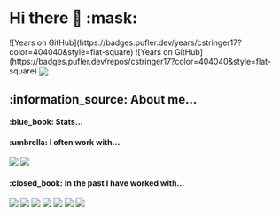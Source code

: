 <h1> Hi there 👋 :mask:</h1>
![Years on GitHub](https://badges.pufler.dev/years/cstringer17?color=404040&style=flat-square)
![Years on GitHub](https://badges.pufler.dev/repos/cstringer17?color=404040&style=flat-square)

<img align="center" src="https://github-readme-stats.vercel.app/api?username=cstringer17&theme=ayu-mirage&count_private=true&hide_border=true&line_height=24&show_icons=true" />

<h2>:information_source: About me...</h2>

<h4>:blue_book: Stats...</h4>



<div align="left">
<div>
<h4>:umbrella: I often work with...</h4>
<img src="https://img.shields.io/badge/Java-%23404040.svg?&style=flat-square&logo=Java"/>
<img src="https://img.shields.io/badge/Apache_Maven-%23404040.svg?&style=flat-square&logo=Apache-Maven"/>
</div>
<div>
<h4>:closed_book: In the past I have worked with...</h4>
<img src="https://img.shields.io/badge/html5%20-%23404040.svg?&style=flat-square&logo=html5"/>
<img src="https://img.shields.io/badge/css3%20-%23404040.svg?&style=flat-square&logo=css3"/>
<img src="https://img.shields.io/badge/git%20-%23404040.svg?&style=flat-square&logo=git"/>
<img src="https://img.shields.io/badge/github%20-%23404040.svg?&style=flat-square&logo=github"/>
<img src="https://img.shields.io/badge/mysql-%23404040.svg?&style=flat-square&logo=mysql"/>
<img src="https://img.shields.io/badge/PowerShell-%23404040.svg?&style=flat-square&logo=PowerShell"/>
<img src="https://img.shields.io/badge/Vue-%23404040.svg?&style=flat-square&logo=Vue.js"/>
</div>





</div>
